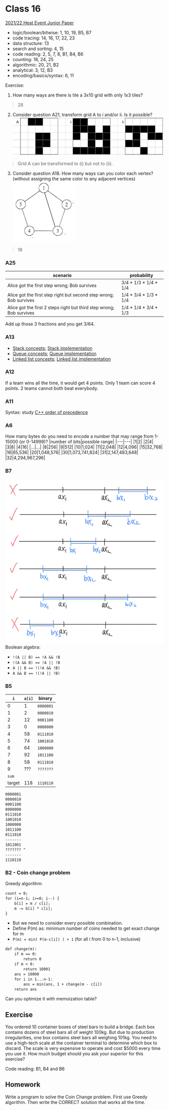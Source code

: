 # Class 16
[2021/22 Heat Event Junior Paper](https://github.com/miyagi-sensei/georgia/blob/main/class15/hkoi22hj.pdf)
- logic/boolean/bitwise: 1, 10, 19, B5, B7
- code tracing: 14, 16, 17, 22, 23
- data structure: 13
- search and sorting: 4, 15
- code reading: 2, 5, 7, 8, B1, B4, B6
- counting: 18, 24, 25
- algorithmic: 20, 21, B2
- analytical: 3, 12, B3
- encoding/basics/syntax: 6, 11

Exercise:
1. How many ways are there is tile a 3x10 grid with only 1x3 tiles?
> 28

2. Consider question A21, transform grid A to i and/or ii. Is it possible? <br>
    ![grids](https://github.com/miyagi-sensei/georgia/blob/main/class15/ex2.png)
> Grid A can be transformed to (i) but not to (ii).

3. Consider question A18. How many ways can you color each vertex? (without assigning the same color to any adjacent vertices)<br>
    ![pentagon](https://github.com/miyagi-sensei/georgia/blob/main/class15/ex3.png)
> 18

### A25
|scenario|probability|
|---|---|
|Alice got the first step wrong; Bob survives|3/4 * 1/3 * 1/4 * 1/4|
|Alice got the first step right but second step wrong; Bob survives|1/4 * 3/4 * 1/3 * 1/4|
|Alice got the first 2 steps right but third step wrong; Bob survives|1/4 * 1/4 * 3/4 * 1/3|
Add up those 3 fractions and you get 3/64.

### A13
- [Stack concepts](https://youtu.be/F1F2imiOJfk); [Stack implementation](https://youtu.be/sFVxsglODoo)
- [Queue concepts](https://youtu.be/XuCbpw6Bj1U); [Queue implementation](https://youtu.be/okr-XE8yTO8)
- [Linked list concepts](https://youtu.be/NobHlGUjV3g); [Linked list implementation](https://youtu.be/NobHlGUjV3g)

### A12
If a team wins all the time, it would get 4 points. Only 1 team can score 4 points. 2 teams cannot both beat everybody.

### A11
Syntax: study [C++ order of precedence](https://en.cppreference.com/w/cpp/language/operator_precedence)

### A6
How many bytes do you need to encode a number that may range from 1-15000 (or 0-14999)?
|number of bits|possible range|
|---|---|
|1|2|
|2|4|
|3|8|
|4|16|
|...|...|
|8|256|
|9|512|
|10|1,024|
|11|2,048|
|12|4,096|
|15|32,768|
|16|65,536|
|20|1,048,576|
|30|1,073,741,824|
|31|2,147,483,648|
|32|4,294,967,296|

### B7
![](https://github.com/miyagi-sensei/georgia/blob/main/class16/B7.jpeg)<br>
Boolean algebra: 
- `!(A || B) == !A && !B`
- `!(A && B) == !A || !B`
- `A || B == !(!A && !B)`
- `A && B == !(!A || !B)`

### B5
|`i`|`a[i]`|binary|
|---|---|---|
|0|1|`0000001`|
|1|2|`0000010`|
|2|12|`0001100`|
|3|0|`0000000`|
|4|58|`0111010`|
|5|74|`1001010`|
|6|64|`1000000`|
|7|92|`1011100`|
|8|58|`0111010`|
|9|???|`???????`|
|`sum`|   |   |
|target|118|`1110110`|
```
0000001
0000010
0001100
0000000
0111010
1001010
1000000
1011100
0111010
-------
1011001
??????? ^
-------
1110110
```

### B2 - Coin change problem
Greedy algorithm:
```
count = 0;
for (i=n-1; i>=0; i--) {
    b[i] = m / c[i];
    m -= b[i] * c[i];
}
```
- But we need to consider every possible combination.
- Define P(m) as: minimum number of coins needed to get exact change for m
- `P(m) = min( P(m-c[i]) ) + 1`         (for all i from 0 to n-1, inclusive)
```
def change(m):
    if m == 0:
        return 0
    if m < 0:
        return 10001
    ans = 10000
    for i in 1...n-1:
        ans = min(ans, 1 + change(m - c[i])
    return ans
```
Can you optimize it with memoization table?

## Exercise
You ordered 10 container boxes of steel bars to build a bridge. Each box contains dozens of steel bars all of weight 100kg. But due to production irregularities, one box contains steel bars all weighing 101kg. You need to use a high-tech scale at the container terminal to determine which box to discard. The scale is very expensive to operate and cost $5000 every time you use it. How much budget should you ask your superior for this exercise?

Code reading: B1, B4 and B6

## Homework
Write a program to solve the Coin Change problem. First use Greedy algorithm. Then write the CORRECT solution that works all the time.
